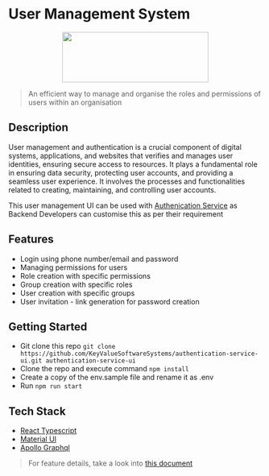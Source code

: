 # User Management System

<p  align="center">
<img  src="https://www.keyvalue.systems/logo.png"  width="290"  height="100">
</p>

> An efficient way to manage and organise the roles and permissions of users within an organisation

## Description

User management and authentication is a crucial component of digital systems, applications, and websites that verifies and manages user identities, ensuring secure access to resources. It plays a fundamental role in ensuring data security, protecting user accounts, and providing a seamless user experience. It involves the processes and functionalities related to creating, maintaining, and controlling user accounts.

This user management UI can be used with [Authenication Service](https://github.com/KeyValueSoftwareSystems/authentication-service) as Backend
Developers can customise this as per their requirement

## Features

- Login using phone number/email and password
- Managing permissions for users
- Role creation with specific permissions
- Group creation with specific roles
- User creation with specific groups
- User invitation - link generation for password creation

## Getting Started

- Git clone this repo `git clone https://github.com/KeyValueSoftwareSystems/authentication-service-ui.git authentication-service-ui`
- Clone the repo and execute command `npm install`
- Create a copy of the env.sample file and rename it as .env
- Run `npm run start`

## Tech Stack

- [React Typescript](https://react.dev/learn/typescript)
- [Material UI](https://mui.com/material-ui/)
- [Apollo Graphql](https://www.apollographql.com/)

> For feature details, take a look into [this document](./ABOUT.md)
